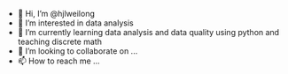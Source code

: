 - 👋 Hi, I’m @hjlweilong
- 👀 I’m interested in data analysis
- 🌱 I’m currently learning data analysis and data quality using python and teaching discrete math
- 💞️ I’m looking to collaborate on ...
- 📫 How to reach me ...

<!---
hjlweilong/hjlweilong is a ✨ special ✨ repository because its `README.md` (this file) appears on your GitHub profile.
You can click the Preview link to take a look at your changes.
--->
